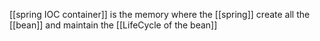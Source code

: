 [[spring IOC container]] is the memory where the [[spring]] create all the [[bean]] and maintain the [[LifeCycle of the bean]]